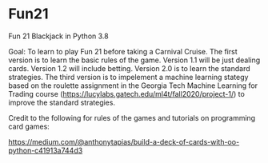 # Fun21
Fun 21 Blackjack in Python 3.8

Goal: To learn to play Fun 21 before taking a Carnival Cruise. The first version is to learn the basic rules of the game. Version 1.1 will be just dealing cards. Version 1.2 will include betting. Version 2.0 is to learn the standard strategies. The third version is to impelement a machine learning stategy based on the roulette assignment in the Georgia Tech Machine Learning for Trading course (https://lucylabs.gatech.edu/ml4t/fall2020/project-1/) to improve the standard strategies.

Credit to the following for rules of the games and tutorials on programming card games:

https://medium.com/@anthonytapias/build-a-deck-of-cards-with-oo-python-c41913a744d3

